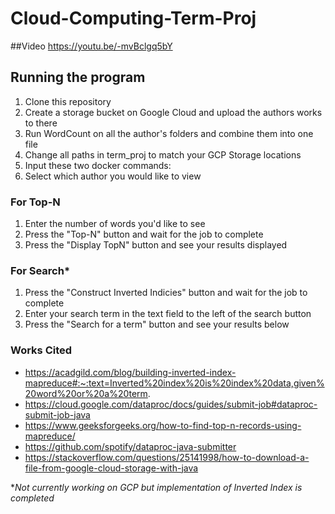# Cloud-Computing-Term-Proj
##Video
https://youtu.be/-mvBclgq5bY
## Running the program
1. Clone this repository
2. Create a storage bucket on Google Cloud and upload the authors works to there
1. Run WordCount on all the author's folders and combine them into one file
3. Change all paths in term_proj to match your GCP Storage locations
4. Input these two docker commands:
5. Select which author you would like to view
### For Top-N
1. Enter the number of words you'd like to see
2. Press the "Top-N" button and wait for the job to complete
3. Press the "Display TopN" button and see your results displayed
### For Search* 
1. Press the "Construct Inverted Indicies" button and wait for the job to complete
2. Enter your search term in the text field to the left of the search button
3. Press the "Search for a term" button and see your results below
### Works Cited
* https://acadgild.com/blog/building-inverted-index-mapreduce#:~:text=Inverted%20index%20is%20index%20data,given%20word%20or%20a%20term.
* https://cloud.google.com/dataproc/docs/guides/submit-job#dataproc-submit-job-java
* https://www.geeksforgeeks.org/how-to-find-top-n-records-using-mapreduce/
* https://github.com/spotify/dataproc-java-submitter
* https://stackoverflow.com/questions/25141998/how-to-download-a-file-from-google-cloud-storage-with-java


**Not currently working on GCP but implementation of Inverted Index is completed*

